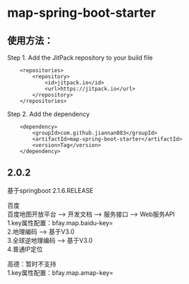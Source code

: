 # map-spring-boot-starter
## 使用方法：  
Step 1. Add the JitPack repository to your build file  
```
	<repositories>
		<repository>
		    <id>jitpack.io</id>
		    <url>https://jitpack.io</url>
		</repository>
	</repositories> 
```
Step 2. Add the dependency  
```
	<dependency>
	    <groupId>com.github.jiannan083</groupId>
	    <artifactId>map-spring-boot-starter</artifactId>
	    <version>Tag</version>
	</dependency>
```
## 2.0.2
基于springboot 2.1.6.RELEASE  

百度  
百度地图开放平台 --> 开发文档 --> 服务接口 --> Web服务API  
1.key属性配置：bfay.map.baidu-key=  
2.地理编码 --> 基于V3.0  
3.全球逆地理编码 --> 基于V3.0  
4.普通IP定位  

高德：暂时不支持  
1.key属性配置：bfay.map.amap-key=